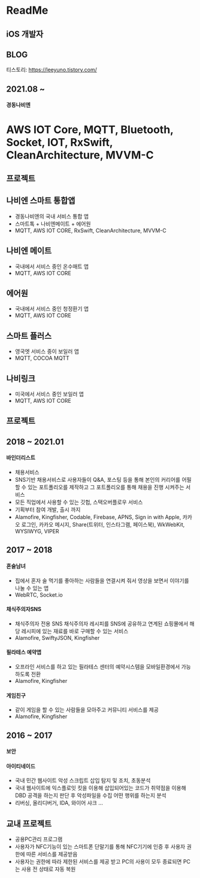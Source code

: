 # ReadMe

## iOS 개발자

## BLOG

티스토리: https://leeyuno.tistory.com/


## 2021.08 ~
#### 경동나비엔

# AWS IOT Core, MQTT, Bluetooth, Socket, IOT, RxSwift, CleanArchitecture, MVVM-C

## 프로젝트
## 나비엔 스마트 통합앱
* 경동나비엔의 국내 서비스 통합 앱
* 스마트톡 + 나비엔메이트 + 에어원
* MQTT, AWS IOT CORE, RxSwift, CleanArchitecture, MVVM-C

## 나비엔 메이트
* 국내에서 서비스 중인 온수매트 앱
* MQTT, AWS IOT CORE

## 에어원
* 국내에서 서비스 중인 청정환기 앱
* MQTT, AWS IOT CORE

## 스마트 플러스
* 영국엣 서비스 중이 보일러 앱
* MQTT, COCOA MQTT

## 나비링크
* 미국에서 서비스 중인 보일러 앱
* MQTT, AWS IOT CORE

## 프로젝트

## 2018 ~ 2021.01

#### 바인더리스트
* 채용서비스
* SNS기반 채용서비스로 사용자들이 Q&A, 포스팅 등을 통해 본인의 커리어를 어필할 수 있는 포트폴리오를 제작하고 그 포트폴리오를 통해 채용을 진행 시켜주는 서비스
* 모든 직업에서 사용할 수 있는 깃헙, 스택오버플로우 서비스
* 기획부터 참여 개발, 출시 까지 
* Alamofire, Kingfisher, Codable, Firebase, APNS, Sign in with Apple, 카카오 로그인, 카카오 메시지, Share(트위터, 인스타그램, 페이스북), WkWebKit, WYSIWYG, VIPER

## 2017 ~ 2018

#### 혼술남녀
* 집에서 혼자 술 먹기를 좋아하는 사람들을 연결시켜 줘서 영상을 보면서 이야기를 나눌 수 있는 앱
* WebRTC, Socket.io

#### 채식주의자SNS
* 채식주의자 전용 SNS 채식주의자 레시피를 SNS에 공유하고 연계된 쇼핑몰에서 해당 레시피에 있는 재료를 바로 구매할 수 있는 서비스
* Alamofire, SwiftyJSON, Kingfisher

#### 필라테스 예약앱
* 오프라인 서비스를 하고 있는 필라테스 센터의 예약시스템을 모바일환경에서 가능하도록 전환
* Alamofire, Kingfisher

#### 게임친구
* 같이 게임을 할 수 있는 사람들을 모아주고 커뮤니티 서비스를 제공
* Alamofire, Kingfisher

## 2016 ~ 2017
#### 보안
#### 아이티네이드
* 국내 민간 웹사이트 악성 스크립트 삽입 탐지 및 조치, 초동분석
* 국내 웹사이트에 익스플로잇 킷을 이용해 삽입되어있는 코드가 취약점을 이용해 DBD 공격을 하는지 판단 후 악성파일을 수집 어떤 행위를 하는지 분석
* 리버싱, 올리디버거, IDA, 와이어 샤크 ...


## 교내 프로젝트
* 공용PC관리 프로그램
* 사용자가 NFC기능이 있는 스마트폰 단말기를 통해 NFC기기에 인증 후 사용자 권한에 따른 서비스를 제공받음
* 사용자는 권한에 따라 제한된 서비스를 제공 받고 PC의 사용이 모두 종료되면 PC는 사용 전 상태로 자동 복원
